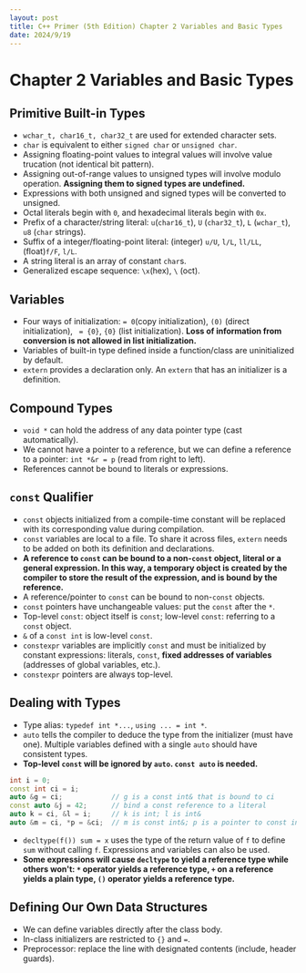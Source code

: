 ```yaml
---
layout: post
title: C++ Primer (5th Edition) Chapter 2 Variables and Basic Types
date: 2024/9/19
---
```


# Chapter 2 Variables and Basic Types

## Primitive Built-in Types

- `wchar_t, char16_t, char32_t` are used for extended character sets.
- `char` is equivalent to either `signed char` or `unsigned char`.
- Assigning floating-point values to integral values will involve value trucation (not identical bit pattern).
- Assigning out-of-range values to unsigned types will involve modulo operation. **Assigning them to signed types are undefined.**
- Expressions with both unsigned and signed types will be converted to unsigned.
- Octal literals begin with `0`, and hexadecimal literals begin with `0x`.
- Prefix of a character/string literal: `u`(`char16_t`), `U` (`char32_t`), `L` (`wchar_t`), `u8` (`char` strings).
- Suffix of a integer/floating-point literal: (integer) `u/U`, `l/L`, `ll/LL`, (float)`f/F`, `l/L`.
- A string literal is an array of constant `char`s.
- Generalized escape sequence: `\x`(hex), `\` (oct).

## Variables

- Four ways of initialization: `= 0`(copy initialization), `(0)` (direct initialization), ` = {0}`, `{0}` (list initialization). **Loss of information from conversion is not allowed in list initialization.**
- Variables of built-in type defined inside a function/class are uninitialized by default.
- `extern` provides a declaration only. An `extern` that has an initializer is a definition.

## Compound Types

- `void *` can hold the address of any data pointer type (cast automatically).
- We cannot have a pointer to a reference, but we can define a reference to a pointer: `int *&r = p` (read from right to left).
- References cannot be bound to literals or expressions.

## `const` Qualifier

- `const` objects initialized from a compile-time constant will be replaced with its corresponding value during compilation.
- `const` variables are local to a file. To share it across files, `extern` needs to be added on both its definition and declarations.
- **A reference to `const` can be bound to a non-`const` object, literal or a general expression. In this way, a temporary object is created by the compiler to store the result of the expression, and is bound by the reference.**
- A reference/pointer to `const` can be bound to non-`const` objects.
- `const` pointers have unchangeable values: put the `const` after the `*`.
- Top-level `const`: object itself is `const`; low-level `const`: referring to a `const` object.
- `&` of a `const int` is low-level `const`.
- `constexpr` variables are implicitly `const` and must be initialized by constant expressions: literals, `const`, **fixed addresses of variables** (addresses of global variables, etc.).
- `constexpr` pointers are always top-level.

## Dealing with Types

- Type alias: `typedef int *...`, `using ... = int *`.
- `auto` tells the compiler to deduce the type from the initializer (must have one). Multiple variables defined with a single `auto` should have consistent types.
- **Top-level `const` will be ignored by `auto`. `const auto` is needed.**

```cpp
int i = 0;
const int ci = i;
auto &g = ci;            // g is a const int& that is bound to ci
const auto &j = 42;      // bind a const reference to a literal
auto k = ci, &l = i;     // k is int; l is int&
auto &m = ci, *p = &ci;  // m is const int&; p is a pointer to const int
```

- `decltype(f()) sum = x` uses the type of the return value of `f` to define `sum` without calling `f`. Expressions and variables can also be used.
- **Some expressions will cause `decltype` to yield a reference type while others won't: `*` operator yields a reference type, `+` on a reference yields a plain type, `()` operator yields a reference type.**

## Defining Our Own Data Structures

- We can define variables directly after the class body.
- In-class initializers are restricted to `{}` and `=`.
- Preprocessor: replace the line with designated contents (include, header guards).
